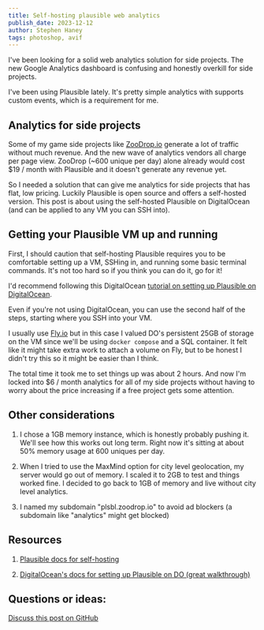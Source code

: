 ```yaml
---
title: Self-hosting plausible web analytics
publish_date: 2023-12-12
author: Stephen Haney
tags: photoshop, avif
---
```


I've been looking for a solid web analytics solution for side projects. The new Google Analytics dashboard is confusing and honestly overkill for side projects.

I've been using Plausible lately. It's pretty simple analytics with supports custom events, which is a requirement for me.

## Analytics for side projects

Some of my game side projects like <a href="https://zoodrop.io" target="_blank">ZooDrop.io</a> generate a lot of traffic without much revenue. And the new wave of analytics vendors all charge per page view. ZooDrop (~600 unique per day) alone already would cost $19 / month with Plausible and it doesn't generate any revenue yet.

So I needed a solution that can give me analytics for side projects that has flat, low pricing. Luckily Plausible is open source and offers a self-hosted version. This post is about using the self-hosted Plausible on DigitalOcean (and can be applied to any VM you can SSH into).

## Getting your Plausible VM up and running

First, I should caution that self-hosting Plausible requires you to be comfortable setting up a VM, SSHing in, and running some basic terminal commands. It's not too hard so if you think you can do it, go for it!

I'd recommend following this DigitalOcean <a href="https://www.digitalocean.com/community/tutorials/how-to-install-plausible-analytics-on-ubuntu-20-04" target="_blank">tutorial on setting up Plausible on DigitalOcean</a>.

Even if you're not using DigitalOcean, you can use the second half of the steps, starting where you SSH into your VM.

I usually use <a href="https://fly.io/" target="_blank">Fly.io</a> but in this case I valued DO's persistent 25GB of storage on the VM since we'll be using `docker compose` and a SQL container. It felt like it might take extra work to attach a volume on Fly, but to be honest I didn't try this so it might be easier than I think.

The total time it took me to set things up was about 2 hours. And now I'm locked into $6 / month analytics for all of my side projects without having to worry about the price increasing if a free project gets some attention.

## Other considerations

1. I chose a 1GB memory instance, which is honestly probably pushing it. We'll see how this works out long term. Right now it's sitting at about 50% memory usage at 600 uniques per day.

2. When I tried to use the MaxMind option for city level geolocation, my server would go out of memory. I scaled it to 2GB to test and things worked fine. I decided to go back to 1GB of memory and live without city level analytics.

3. I named my subdomain "plsbl.zoodrop.io" to avoid ad blockers (a subdomain like "analytics" might get blocked)

## Resources

1. <a href="https://plausible.io/docs/self-hosting" target="_blank">Plausible docs for self-hosting</a>

2. <a href="https://www.digitalocean.com/community/tutorials/how-to-install-plausible-analytics-on-ubuntu-20-04" target="_blank">DigitalOcean's docs for setting up Plausible on DO (great walkthrough)</a>

## Questions or ideas:

<a href="https://github.com/StephenHaney/stephenhaney/issues/8">Discuss this post on GitHub</a>
